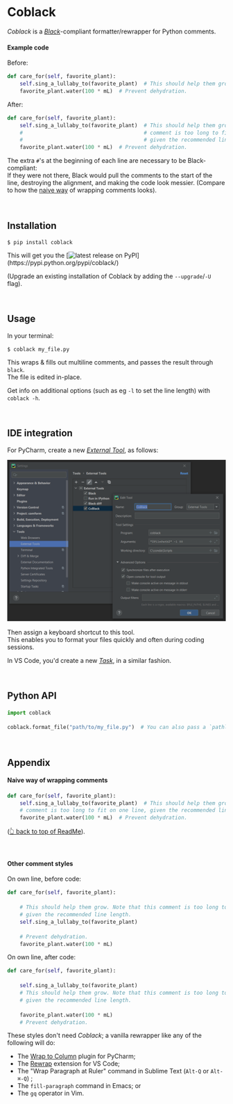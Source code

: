 # Coblack

_Coblack_ is a <em><a href="https://black.readthedocs.io">Black</a></em>-compliant formatter/rewrapper for Python comments.


#### Example code

Before:
```python
def care_for(self, favorite_plant):
    self.sing_a_lullaby_to(favorite_plant)  # This should help them grow. Note that this comment is too long to fit on one line, given the recommended line length.
    favorite_plant.water(100 * mL)  # Prevent dehydration.
```

After:
```python
def care_for(self, favorite_plant):
    self.sing_a_lullaby_to(favorite_plant)  # This should help them grow. Note that this
    #                                       # comment is too long to fit on one line,
    #                                       # given the recommended line length.
    favorite_plant.water(100 * mL)  # Prevent dehydration.
```
The extra `#`'s at the beginning of each line are necessary to be Black-compliant:\
If they were not there, Black would pull the comments to the start of the line, 
destroying the alignment, and making the code look messier.
(Compare to how the [naive way](#naive-way-of-wrapping-comments) of wrapping comments looks).


<br>


## Installation

```
$ pip install coblack
```

This will get you the [![latest release on PyPI](https://img.shields.io/pypi/v/coblack.svg?label=latest%20release%20on%20PyPI:)](https://pypi.python.org/pypi/coblack/)

(Upgrade an existing installation of Coblack by adding the `--upgrade`/`-U` flag).


<br>


## Usage

In your terminal:
```
$ coblack my_file.py
```
This wraps & fills out multiline comments, and passes the result through `black`.\
The file is edited in-place.

Get info on additional options (such as eg `-l` to set the line length) 
with `coblack -h`.


<br>


## IDE integration

For PyCharm, create a new [_External Tool_](https://www.jetbrains.com/help/pycharm/configuring-third-party-tools.html),
as follows:

<img alt='Screenshot of External Tool UI in PyCharm. Gist: `coblack "$FilePath$"`'
     src='doc/IDE_integration_PyCharm.png'
     width=600>

Then assign a keyboard shortcut to this tool.\
This enables you to format your files quickly and often during coding sessions.

In VS Code, you'd create a new [_Task_](https://code.visualstudio.com/docs/editor/tasks), in a similar fashion.


<br>


## Python API

```python
import coblack

coblack.format_file("path/to/my_file.py")  # You can also pass a `pathlib.Path`.
```


<br>


## Appendix

#### Naive way of wrapping comments

```python
def care_for(self, favorite_plant):
    self.sing_a_lullaby_to(favorite_plant)  # This should help them grow. Note that this
    # comment is too long to fit on one line, given the recommended line length.
    favorite_plant.water(100 * mL)  # Prevent dehydration.
```
([👆 back to top of ReadMe](#coblack)).


<br>

#### Other comment styles

On own line, before code:
```python
def care_for(self, favorite_plant):
    
    # This should help them grow. Note that this comment is too long to fit on one line,
    # given the recommended line length.
    self.sing_a_lullaby_to(favorite_plant)

    # Prevent dehydration.
    favorite_plant.water(100 * mL)
```

On own line, after code:
```python
def care_for(self, favorite_plant):
    
    self.sing_a_lullaby_to(favorite_plant)
    # This should help them grow. Note that this comment is too long to fit on one line,
    # given the recommended line length.
    
    favorite_plant.water(100 * mL)
    # Prevent dehydration.
```

These styles don't need _Coblack_;
a vanilla rewrapper like any of the following will do:
- The [Wrap to Column](https://plugins.jetbrains.com/plugin/7234-wrap-to-column) plugin for PyCharm;
- The [Rewrap](https://marketplace.visualstudio.com/items?itemName=stkb.rewrap) extension for VS Code;
- The "Wrap Paragraph at Ruler" command in Sublime Text (`Alt-Q` or `Alt-⌘-Q`) ;
- The `fill-paragraph` command in Emacs; or
- The `gq` operator in Vim.
